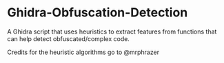 # Ghidra-Obfuscation-Detection
A Ghidra script that uses heuristics to extract features from functions that can help detect obfuscated/complex code.

Credits for the heuristic algorithms go to @mrphrazer
